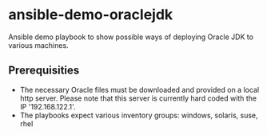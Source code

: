 # ansible-demo-oraclejdk
Ansible demo playbook to show possible ways of deploying Oracle JDK to various machines.

## Prerequisities
- The necessary Oracle files must be downloaded and provided on a local http server. Please note that this server is currently hard coded with the IP '192.168.122.1'.
- The playbooks expect various inventory groups: windows, solaris, suse, rhel

